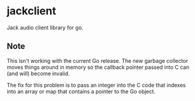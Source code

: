 jackclient
==========

Jack audio client library for go. 

## Note

This isn't working with the current Go release. The new garbage collector moves things around in memory so the callback pointer passed into C can (and will) become invalid. 

The fix for this problem is to pass an integer into the C code that indexes into an array or map that contains a pointer to the Go object. 

